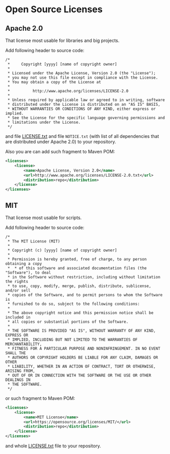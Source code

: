 # Open Source Licenses

## Apache 2.0

That license most usable for libraries and big projects.

Add following header to source code:

```
/*
 *     Copyright [yyyy] [name of copyright owner]
 *
 * Licensed under the Apache License, Version 2.0 (the "License");
 * you may not use this file except in compliance with the License.
 * You may obtain a copy of the License at
 *
 *          http://www.apache.org/licenses/LICENSE-2.0
 *
 * Unless required by applicable law or agreed to in writing, software
 * distributed under the License is distributed on an "AS IS" BASIS,
 * WITHOUT WARRANTIES OR CONDITIONS OF ANY KIND, either express or implied.
 * See the License for the specific language governing permissions and
 * limitations under the License.
 */
```

and file [LICENSE.txt](Apache/LICENSE.txt) and file `NOTICE.txt` (with list of all dependencies that are
distributed under Apache 2.0) to your repository.

Also you are can add such fragment to Maven POM:

```xml
<licenses>
    <license>
        <name>Apache License, Version 2.0</name>
        <url>http://www.apache.org/licenses/LICENSE-2.0.txt</url>
        <distribution>repo</distribution>
    </license>
</licenses>
```

## MIT

That license most usable for scripts.

Add following header to source code:

```
/*
 * The MIT License (MIT)
 *
 * Copyright (c) [yyyy] [name of copyright owner]
 *
 * Permission is hereby granted, free of charge, to any person obtaining a copy
 *  * of this software and associated documentation files (the "Software"), to deal
 * in the Software without restriction, including without limitation the rights
 * to use, copy, modify, merge, publish, distribute, sublicense, and/or sell
 * copies of the Software, and to permit persons to whom the Software is
 * furnished to do so, subject to the following conditions:
 *
 * The above copyright notice and this permission notice shall be included in
 * all copies or substantial portions of the Software.
 *
 * THE SOFTWARE IS PROVIDED "AS IS", WITHOUT WARRANTY OF ANY KIND, EXPRESS OR
 * IMPLIED, INCLUDING BUT NOT LIMITED TO THE WARRANTIES OF MERCHANTABILITY,
 * FITNESS FOR A PARTICULAR PURPOSE AND NONINFRINGEMENT. IN NO EVENT SHALL THE
 * AUTHORS OR COPYRIGHT HOLDERS BE LIABLE FOR ANY CLAIM, DAMAGES OR OTHER
 * LIABILITY, WHETHER IN AN ACTION OF CONTRACT, TORT OR OTHERWISE, ARISING FROM,
 * OUT OF OR IN CONNECTION WITH THE SOFTWARE OR THE USE OR OTHER DEALINGS IN
 * THE SOFTWARE.
 */
```

or such fragment to Maven POM:

```xml
<licenses>
    <license>
        <name>MIT License</name>
        <url>https://opensource.org/licenses/MIT/</url>
        <distribution>repo</distribution>
    </license>
</licenses>
```

and whole [LICENSE.txt](MIT/LICENSE.txt) file to your repository.
